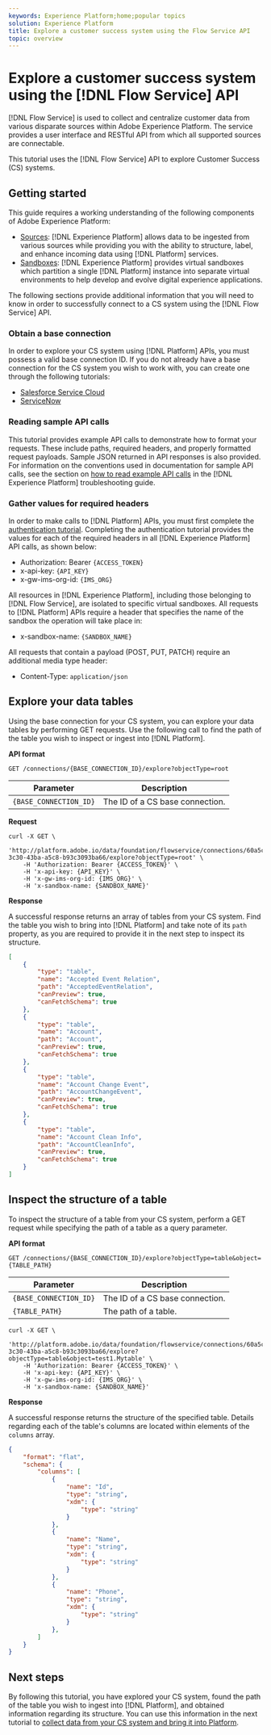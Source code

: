 ```yaml
---
keywords: Experience Platform;home;popular topics
solution: Experience Platform
title: Explore a customer success system using the Flow Service API
topic: overview
---
```


# Explore a customer success system using the [!DNL Flow Service] API

[!DNL Flow Service] is used to collect and centralize customer data from various disparate sources within Adobe Experience Platform. The service provides a user interface and RESTful API from which all supported sources are connectable.

This tutorial uses the [!DNL Flow Service] API to explore Customer Success (CS) systems.

## Getting started

This guide requires a working understanding of the following components of Adobe Experience Platform:

*   [Sources](../../../home.md): [!DNL Experience Platform] allows data to be ingested from various sources while providing you with the ability to structure, label, and enhance incoming data using [!DNL Platform] services.
*   [Sandboxes](../../../../sandboxes/home.md): [!DNL Experience Platform] provides virtual sandboxes which partition a single [!DNL Platform] instance into separate virtual environments to help develop and evolve digital experience applications.

The following sections provide additional information that you will need to know in order to successfully connect to a CS system using the [!DNL Flow Service] API.

### Obtain a base connection

In order to explore your CS system using [!DNL Platform] APIs, you must possess a valid base connection ID. If you do not already have a base connection for the CS system you wish to work with, you can create one through the following tutorials:

* [Salesforce Service Cloud](../create/customer-success/salesforce-service-cloud.md)
* [ServiceNow](../create/customer-success/servicenow.md)

### Reading sample API calls

This tutorial provides example API calls to demonstrate how to format your requests. These include paths, required headers, and properly formatted request payloads. Sample JSON returned in API responses is also provided. For information on the conventions used in documentation for sample API calls, see the section on [how to read example API calls](../../../../landing/troubleshooting.md#how-do-i-format-an-api-request) in the [!DNL Experience Platform] troubleshooting guide.

### Gather values for required headers

In order to make calls to [!DNL Platform] APIs, you must first complete the [authentication tutorial](../../../../tutorials/authentication.md). Completing the authentication tutorial provides the values for each of the required headers in all [!DNL Experience Platform] API calls, as shown below:

*   Authorization: Bearer `{ACCESS_TOKEN}`
*   x-api-key: `{API_KEY}`
*   x-gw-ims-org-id: `{IMS_ORG}`

All resources in [!DNL Experience Platform], including those belonging to [!DNL Flow Service], are isolated to specific virtual sandboxes. All requests to [!DNL Platform] APIs require a header that specifies the name of the sandbox the operation will take place in:

*   x-sandbox-name: `{SANDBOX_NAME}`

All requests that contain a payload (POST, PUT, PATCH) require an additional media type header:

*   Content-Type: `application/json`

## Explore your data tables

Using the base connection for your CS system, you can explore your data tables by performing GET requests. Use the following call to find the path of the table you wish to inspect or ingest into [!DNL Platform].

**API format**

```http
GET /connections/{BASE_CONNECTION_ID}/explore?objectType=root
```

| Parameter | Description |
| --- | --- |
| `{BASE_CONNECTION_ID}` | The ID of a CS base connection. |

**Request**

```shell
curl -X GET \
    'http://platform.adobe.io/data/foundation/flowservice/connections/60a5c8b9-3c30-43ba-a5c8-b93c3093ba66/explore?objectType=root' \
    -H 'Authorization: Bearer {ACCESS_TOKEN}' \
    -H 'x-api-key: {API_KEY}' \
    -H 'x-gw-ims-org-id: {IMS_ORG}' \
    -H 'x-sandbox-name: {SANDBOX_NAME}'
```

**Response**

A successful response returns an array of tables from your CS system. Find the table you wish to bring into [!DNL Platform] and take note of its `path` property, as you are required to provide it in the next step to inspect its structure.

```json
[
    {
        "type": "table",
        "name": "Accepted Event Relation",
        "path": "AcceptedEventRelation",
        "canPreview": true,
        "canFetchSchema": true
    },
    {
        "type": "table",
        "name": "Account",
        "path": "Account",
        "canPreview": true,
        "canFetchSchema": true
    },
    {
        "type": "table",
        "name": "Account Change Event",
        "path": "AccountChangeEvent",
        "canPreview": true,
        "canFetchSchema": true
    },
    {
        "type": "table",
        "name": "Account Clean Info",
        "path": "AccountCleanInfo",
        "canPreview": true,
        "canFetchSchema": true
    }
]
```

## Inspect the structure of a table

To inspect the structure of a table from your CS system, perform a GET request while specifying the path of a table as a query parameter.

**API format**

```http
GET /connections/{BASE_CONNECTION_ID}/explore?objectType=table&object={TABLE_PATH}
```

| Parameter | Description |
| --- | --- |
| `{BASE_CONNECTION_ID}` | The ID of a CS base connection. |
| `{TABLE_PATH}` | The path of a table. |

```shell
curl -X GET \
    'http://platform.adobe.io/data/foundation/flowservice/connections/60a5c8b9-3c30-43ba-a5c8-b93c3093ba66/explore?objectType=table&object=test1.Mytable' \
    -H 'Authorization: Bearer {ACCESS_TOKEN}' \
    -H 'x-api-key: {API_KEY}' \
    -H 'x-gw-ims-org-id: {IMS_ORG}' \
    -H 'x-sandbox-name: {SANDBOX_NAME}'
```

**Response**

A successful response returns the structure of the specified table. Details regarding each of the table's columns are located within elements of the `columns` array.

```json
{
    "format": "flat",
    "schema": {
        "columns": [
            {
                "name": "Id",
                "type": "string",
                "xdm": {
                    "type": "string"
                }
            },
            {
                "name": "Name",
                "type": "string",
                "xdm": {
                    "type": "string"
                }
            },
            {
                "name": "Phone",
                "type": "string",
                "xdm": {
                    "type": "string"
                }
            },
        ]
    }
}
```

## Next steps

By following this tutorial, you have explored your CS system, found the path of the table you wish to ingest into [!DNL Platform], and obtained information regarding its structure. You can use this information in the next tutorial to [collect data from your CS system and bring it into Platform](../collect/customer-success.md).